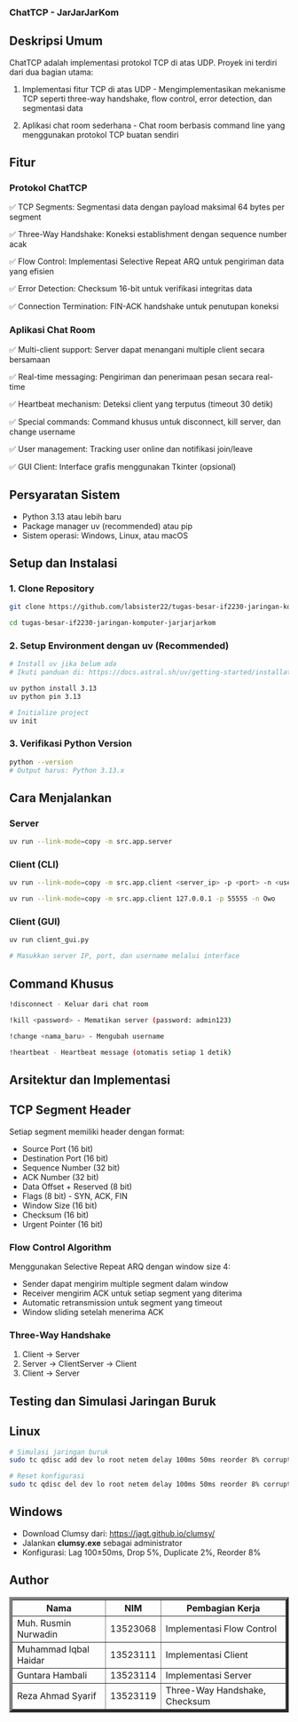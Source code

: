 ### ChatTCP - JarJarJarKom

## Deskripsi Umum

ChatTCP adalah implementasi protokol TCP di atas UDP. Proyek ini terdiri dari dua bagian utama:

1. Implementasi fitur TCP di atas UDP - Mengimplementasikan mekanisme TCP seperti three-way handshake, flow control, error detection, dan segmentasi data

2. Aplikasi chat room sederhana - Chat room berbasis command line yang menggunakan protokol TCP buatan sendiri

## Fitur

### Protokol ChatTCP

✅ TCP Segments: Segmentasi data dengan payload maksimal 64 bytes per segment

✅ Three-Way Handshake: Koneksi establishment dengan sequence number acak

✅ Flow Control: Implementasi Selective Repeat ARQ untuk pengiriman data yang efisien

✅ Error Detection: Checksum 16-bit untuk verifikasi integritas data

✅ Connection Termination: FIN-ACK handshake untuk penutupan koneksi

### Aplikasi Chat Room

✅ Multi-client support: Server dapat menangani multiple client secara bersamaan

✅ Real-time messaging: Pengiriman dan penerimaan pesan secara real-time

✅ Heartbeat mechanism: Deteksi client yang terputus (timeout 30 detik)

✅ Special commands: Command khusus untuk disconnect, kill server, dan change username

✅ User management: Tracking user online dan notifikasi join/leave

✅ GUI Client: Interface grafis menggunakan Tkinter (opsional)

## Persyaratan Sistem

<ul>
<li>Python 3.13 atau lebih baru
<li>Package manager uv (recommended) atau pip
<li>Sistem operasi: Windows, Linux, atau macOS
</ul>

## Setup dan Instalasi

### 1. Clone Repository

```bash
git clone https://github.com/labsister22/tugas-besar-if2230-jaringan-komputer-jarjarjarkom.git

cd tugas-besar-if2230-jaringan-komputer-jarjarjarkom
```

### 2. Setup Environment dengan uv (Recommended)

```bash
# Install uv jika belum ada
# Ikuti panduan di: https://docs.astral.sh/uv/getting-started/installation/

uv python install 3.13
uv python pin 3.13

# Initialize project
uv init
```

### 3. Verifikasi Python Version

```bash
python --version
# Output harus: Python 3.13.x
```

## Cara Menjalankan

### Server

```bash
uv run --link-mode=copy -m src.app.server
```

### Client (CLI)

```bash
uv run --link-mode=copy -m src.app.client <server_ip> -p <port> -n <username>

uv run --link-mode=copy -m src.app.client 127.0.0.1 -p 55555 -n Owo
```

### Client (GUI)

```bash
uv run client_gui.py

# Masukkan server IP, port, dan username melalui interface
```

## Command Khusus

```bash
!disconnect - Keluar dari chat room
```

```bash
!kill <password> - Mematikan server (password: admin123)
```

```bash
!change <nama_baru> - Mengubah username
```

```bash
!heartbeat - Heartbeat message (otomatis setiap 1 detik)
```

## Arsitektur dan Implementasi

## TCP Segment Header

Setiap segment memiliki header dengan format:

<ul>
  <li>Source Port (16 bit)</li>
  <li>Destination Port (16 bit)</li>
  <li>Sequence Number (32 bit)</li>
  <li>ACK Number (32 bit)</li>
  <li>Data Offset + Reserved (8 bit)</li>
  <li>Flags (8 bit) - SYN, ACK, FIN</li>
  <li>Window Size (16 bit)</li>
  <li>Checksum (16 bit)</li>
  <li>Urgent Pointer (16 bit)</li>
</ul>

### Flow Control Algorithm

Menggunakan Selective Repeat ARQ dengan window size 4:

<ul>
  <li>Sender dapat mengirim multiple segment dalam window</li>
  <li>Receiver mengirim ACK untuk setiap segment yang diterima</li>
  <li>Automatic retransmission untuk segment yang timeout</li>
  <li>Window sliding setelah menerima ACK</li>
</ul>

### Three-Way Handshake

1. Client → Server
2. Server → ClientServer → Client
3. Client → Server

## Testing dan Simulasi Jaringan Buruk

## Linux

```bash
# Simulasi jaringan buruk
sudo tc qdisc add dev lo root netem delay 100ms 50ms reorder 8% corrupt 5% duplicate 2% 5% loss 5%

# Reset konfigurasi
sudo tc qdisc del dev lo root netem delay 100ms 50ms reorder 8% corrupt 5% duplicate 2% 5% loss 5%
```

## Windows

<ul>
  <li>Download Clumsy dari: <a href="https://jagt.github.io/clumsy/" target="_blank">https://jagt.github.io/clumsy/</a></li>
  <li>Jalankan <strong>clumsy.exe</strong> sebagai administrator</li>
  <li>Konfigurasi: Lag 100±50ms, Drop 5%, Duplicate 2%, Reorder 8%</li>
</ul>

## Author

<table border="5">
  <tr>
    <th>Nama</th>
    <th>NIM</th>
    <th>Pembagian Kerja</th>
  </tr>
  <tr>
    <td>Muh. Rusmin Nurwadin</td>
    <td>13523068</td>
    <td>Implementasi Flow Control</td>
  </tr>
    <tr>
    <td>Muhammad Iqbal Haidar</td>
    <td>13523111</td>
    <td>Implementasi Client</td>
  </tr>
  <tr>
    <td>Guntara Hambali</td>
    <td>13523114</td>
    <td>Implementasi Server</td>
  </tr>
  <tr>
    <td>Reza Ahmad Syarif</td>
    <td>13523119</td>
    <td>Three-Way Handshake, Checksum</td>
  </tr>
</table>
